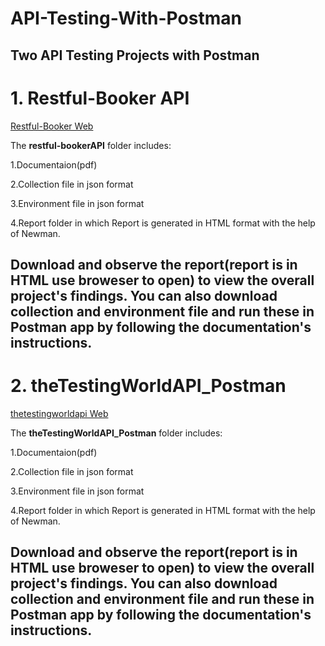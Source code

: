 # API-Testing-With-Postman

## Two API Testing Projects with Postman

# 1. Restful-Booker API

[Restful-Booker Web](https://restful-booker.herokuapp.com/)

The **restful-bookerAPI** folder includes:

1.Documentaion(pdf)

2.Collection file in json format

3.Environment file in json format

4.Report folder in which Report is generated in HTML format with the help of Newman.

## Download and observe the report(report is in HTML use broweser to open) to view the overall project's findings. You can also download collection and environment file and run these in Postman app by following the documentation's instructions.


# 2. theTestingWorldAPI_Postman

[thetestingworldapi Web](https://thetestingworldapi.com/)

The **theTestingWorldAPI_Postman** folder includes:

1.Documentaion(pdf)

2.Collection file in json format

3.Environment file in json format

4.Report folder in which Report is generated in HTML format with the help of Newman.

## Download and observe the report(report is in HTML use broweser to open) to view the overall project's findings. You can also download collection and environment file and run these in Postman app by following the documentation's instructions.


